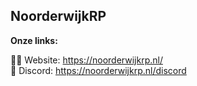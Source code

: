## NoorderwijkRP

**Onze links:**

🙋‍♀️ Website: https://noorderwijkrp.nl/ <br>
🌈 Discord: https://noorderwijkrp.nl/discord <br>
